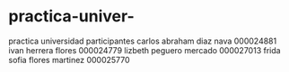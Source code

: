 # practica-univer-
practica universidad
participantes
carlos abraham diaz nava 000024881
ivan herrera flores 000024779
lizbeth peguero mercado 000027013
frida sofia flores martinez 000025770

